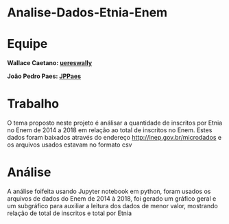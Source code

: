 # Analise-Dados-Etnia-Enem

# Equipe

**Wallace Caetano: [uereswally](https://github.com/uereswally)**

**João Pedro Paes: [JPPaes](https://github.com/)**

# Trabalho
O tema proposto neste projeto é análisar a quantidade de inscritos por Etnia no Enem de 2014 a 2018 em relação ao total de inscritos no Enem. Estes dados foram baixados através do endereço http://inep.gov.br/microdados e os arquivos usados estavam no formato csv

# Análise
A análise foifeita usando Jupyter notebook em python, foram usados os arquivos de dados do Enem de 2014 à 2018, foi gerado um gráfico geral e um subgráfico para auxiliar a leitura dos dados de menor valor, mostrando relação de total de inscritos e total por Etnia

